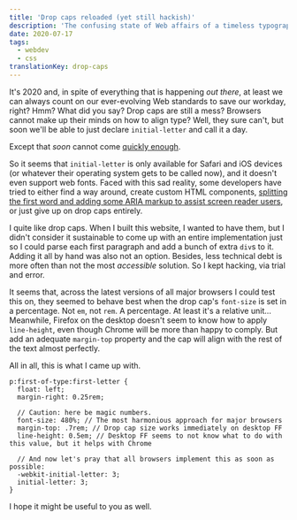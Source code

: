 ```yaml
---
title: 'Drop caps reloaded (yet still hackish)'
description: 'The confusing state of Web affairs of a timeless typographic flourish.'
date: 2020-07-17
tags:
  - webdev
  - css
translationKey: drop-caps
---
```


It's 2020 and, in spite of everything that is happening *out there*, at least we can always count on our ever-evolving Web standards to save our workday, right? Hmm? What did you say? Drop caps are still a mess? Browsers cannot make up their minds on how to align type? Well, they sure can't, but soon we'll be able to just declare `initial-letter` and call it a day.

Except that *soon* cannot come [quickly enough](https://caniuse.com/#feat=css-initial-letter).

So it seems that `initial-letter` is only available for Safari and iOS devices (or whatever their operating system gets to be called now), and it doesn't even support web fonts. Faced with this sad reality, some developers have tried to either find a way around, create custom HTML components, [splitting the first word and adding some ARIA markup to assist screen reader users](https://product.voxmedia.com/2019/6/17/18524029/the-ballad-of-drop-caps-and-design-systems), or just give up on drop caps entirely.

I quite like drop caps. When I built this website, I wanted to have them, but I didn't consider it sustainable to come up with an entire implementation just so I could parse each first paragraph and add a bunch of extra `div`s to it. Adding it all by hand was also not an option. Besides, less technical debt is more often than not the most *accessible* solution. So I kept hacking, via trial and error.

It seems that, across the latest versions of all major browsers I could test this on, they seemed to behave best when the drop cap's `font-size` is set in a percentage. Not `em`, not `rem`. A percentage. At least it's a relative unit… Meanwhile, Firefox on the desktop doesn't seem to know how to apply `line-height`, even though Chrome will be more than happy to comply. But add an adequate `margin-top` property and the cap will align with the rest of the text almost perfectly.

All in all, this is what I came up with.

````
p:first-of-type:first-letter {
  float: left;
  margin-right: 0.25rem;

  // Caution: here be magic numbers.
  font-size: 480%; // The most harmonious approach for major browsers
  margin-top: .7rem; // Drop cap size works immediately on desktop FF
  line-height: 0.5em; // Desktop FF seems to not know what to do with this value, but it helps with Chrome

  // And now let's pray that all browsers implement this as soon as possible:
  -webkit-initial-letter: 3;
  initial-letter: 3;
}
````

I hope it might be useful to you as well.
